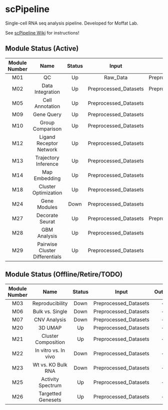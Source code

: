 # scPipeline
Single-cell RNA seq analysis pipeline. Developed for Moffat Lab. 

See  [scPipeline Wiki](https://github.com/NMikolajewicz/scPipeline/wiki) for instructions!

## Module Status (Active)

| Module Number | Name | Status | Input | Output | scPipeline Configured | Priority |
|:---: |:---: |:---:   |:---:  |:---: | :---: | :---: |
| M01  | QC | Up | Raw_Data | Preprocessed_Datasets | Yes | High |
| M02  | Data Integration | Up | Preprocessed_Datasets | Preprocessed_Datasets | Yes | High |
| M05  | Cell Annotation | Up | Preprocessed_Datasets | - | Yes | High |
| M09  | Gene Query | Up | Preprocessed_Datasets | - | Yes | High |
| M10  | Group Comparison | Up | Preprocessed_Datasets | - | Yes | Moderate |
| M12  | Ligand Receptor Network | Up | Preprocessed_Datasets | - | Yes | High |
| M13  | Trajectory Inference | Up | Preprocessed_Datasets | - | No | Moderate |
| M14  | Map Embedding | Up | Preprocessed_Datasets | - | No | Low |
| M18  | Cluster Optimization | Up | Preprocessed_Datasets | - | Yes | High |
| M24  | Gene Modules | Down | Preprocessed_Datasets | - | Yes | Low |
| M27  | Decorate Seurat | Up | Preprocessed_Datasets | Preprocessed_Datasets | Yes | High |
| M28  | GBM Analysis | Up | Preprocessed_Datasets | - | Yes | Moderate |
| M29  | Pairwise Cluster Differentials | Up | Preprocessed_Datasets | - | Yes | Moderate |


## Module Status (Offline/Retire/TODO)

| Module Number | Name | Status | Input | Output | scPipeline Configured | Priority |
|:---: |:---: |:---:   |:---:  |:---: | :---: | :---: |
| M03  | Reproducibility | Down | Preprocessed_Datasets | - | No | Low |
| M06  | Bulk vs. Single | Down | Preprocessed_Datasets | - | No | Low |
| M07  | CNV Analysis | Down | Preprocessed_Datasets | - | No | High |
| M20  | 3D UMAP | Up | Preprocessed_Datasets | - | No | Low |
| M21  | Cluster Composition | Up | Preprocessed_Datasets | - | No | Low |
| M22  | In vitro vs. In vivo | Down | Preprocessed_Datasets | - | No | Low |
| M23  | Wt vs. KO Bulk RNA | Down | Preprocessed_Datasets | - | No | Low |
| M25  | Activity Spectrum | Up | Preprocessed_Datasets | - | No | Low |
| M26  | Targetted Genesets | Up | Preprocessed_Datasets | - | No | High |

